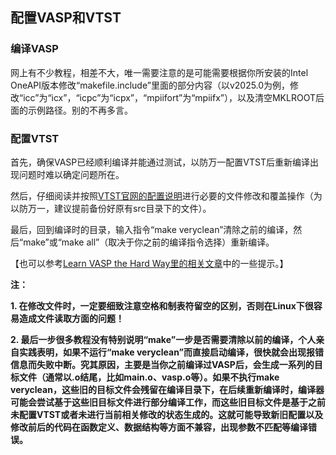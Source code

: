 ## 配置VASP和VTST

### 编译VASP

网上有不少教程，相差不大，唯一需要注意的是可能需要根据你所安装的Intel OneAPI版本修改“makefile.include”里面的部分内容（以v2025.0为例，修改“icc”为“icx”，“icpc”为“icpx”，“mpiifort”为“mpiifx”），以及清空MKLROOT后面的示例路径。别的不再多言。

### 配置VTST

首先，确保VASP已经顺利编译并能通过测试，以防万一配置VTST后重新编译出现问题时难以确定问题所在。

然后，仔细阅读并按照[VTST官网的配置说明](https://theory.cm.utexas.edu/vtsttools/installation.html)进行必要的文件修改和覆盖操作（为以防万一，建议提前备份好原有src目录下的文件）。

最后，回到编译时的目录，输入指令“make veryclean”清除之前的编译，然后“make”或“make all”（取决于你之前的编译指令选择）重新编译。

【也可以参考[Learn VASP the Hard Way里的相关文章](https://www.bigbrosci.com/2022/05/23/A31/?highlight=vtst)中的一些提示。】

**注：**

**1. 在修改文件时，一定要细致注意空格和制表符留空的区别，否则在Linux下很容易造成文件读取方面的问题！**

**2. 最后一步很多教程没有特别说明“make”一步是否需要清除以前的编译，个人亲自实践表明，如果不运行“make veryclean”而直接启动编译，很快就会出现报错信息而失败中断。究其原因，主要是当你之前编译过VASP后，会生成一系列的目标文件（通常以.o结尾，比如main.o、vasp.o等）。如果不执行make veryclean，这些旧的目标文件会残留在编译目录下，在后续重新编译时，编译器可能会尝试基于这些旧目标文件进行部分编译工作，而这些旧目标文件是基于之前未配置VTST或者未进行当前相关修改的状态生成的。这就可能导致新旧配置以及修改前后的代码在函数定义、数据结构等方面不兼容，出现参数不匹配等编译错误。**
